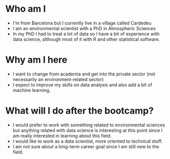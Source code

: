 # Who am I

* I'm from Barcelona but I currently live in a village called Cardedeu
* I am an environmental scientist with a PhD in Atmospheric Sciences
* In my PhD I had to treat a lot of data so I have a bit of experience with data science, although most of it with R and other statistical software.

# Why am I here

* I want to change from academia and get into the private sector (not necessarily an environment-related sector)
* I expect to improve my skills on data analysis and also add a bit of machine learning.

# What will I do after the bootcamp?

* I would prefer to work with something related to environmental sciences but anything related 
with data science is interesting at this point since I am really interested in learning about this field.
* I would like to work as a data scientist, more oriented to technical stuff.
* I am not sure about a long-term career goal since I am still new to the field.